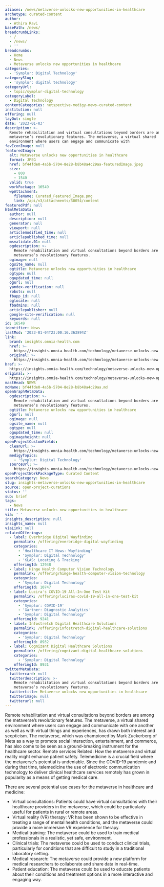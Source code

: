 ```yaml
---
aliases: /news/metaverse-unlocks-new-opportunities-in-healthcare
archetype: curated-content
author:
  - Athira Ravi
basePath: /news/
breadcrumbLinks:
  - /
  - /news/
  - ''
breadcrumbs:
  - Home
  - News
  - Metaverse unlocks new opportunities in healthcare
categories:
  - 'Symplur: Digital Technology'
categorySlug:
  - 'symplur: digital technology'
categoryUrl:
  - topic/symplur-digital-technology
categoryLabel:
  - Digital Technology
contentCategories: netspective-medigy-news-curated-content
institution: null
offering: null
layOut: single
date: '2023-01-03'
description: >-
  Remote rehabilitation and virtual consultations beyond borders are among the
  metaverse’s revolutionary features. The metaverse, a virtual shared
  environment where users can engage and communicate with
favIconImage: null
featuredImage:
  alt: Metaverse unlocks new opportunities in healthcare
  format: JPEG
  href: bf44fde0-4a5b-5704-8e28-b8b48a4c29aa-featuredImage.jpeg
  size:
    - 800
    - 1540
  valid: true
  workPackage: 16549
  wpAttachment:
    fileName: Curated_Featured_Image.png
    link: /api/v3/attachments/30054/content
featuredPdf: null
htmlMetaData:
  author: null
  description: null
  generator: null
  viewport: null
  articlemodified_time: null
  articlepublished_time: null
  msvalidate.01: null
  ogdescription: >-
    Remote rehabilitation and virtual consultations beyond borders are among the
    metaverse’s revolutionary features. 
  ogimage: null
  ogsite_name: null
  ogtitle: Metaverse unlocks new opportunities in healthcare
  ogtype: null
  ogupdated_time: null
  ogurl: null
  yandex-verification: null
  robots: null
  fbapp_id: null
  oglocale: null
  fbadmins: null
  articlepublisher: null
  google-site-verification: null
  keywords: null
id: 16549
identifier: News
lastMod: '2023-01-04T23:00:16.363894Z'
link:
  brand: insights.omnia-health.com
  href: >-
    https://insights.omnia-health.com/technology/metaverse-unlocks-new-opportunities-healthcare
  original: >-
    https://insights.omnia-health.com/technology/metaverse-unlocks-new-opportunities-healthcare
href: >-
  https://insights.omnia-health.com/technology/metaverse-unlocks-new-opportunities-healthcare
original: >-
  https://insights.omnia-health.com/technology/metaverse-unlocks-new-opportunities-healthcare
mastHead: NEWS
mdName: bf44fde0-4a5b-5704-8e28-b8b48a4c29aa.md
openGraphMetaData:
  ogdescription: >-
    Remote rehabilitation and virtual consultations beyond borders are among the
    metaverse’s revolutionary features. 
  ogtitle: Metaverse unlocks new opportunities in healthcare
  ogurl: null
  ogimage: null
  ogsite_name: null
  ogtype: null
  ogupdated_time: null
  ogimageheight: null
openProjectCustomFields:
  cleanUrl: >-
    https://insights.omnia-health.com/technology/metaverse-unlocks-new-opportunities-healthcare
  medigyTopics:
    - 'Symplur: Digital Technology'
  sourceUrl: >-
    https://insights.omnia-health.com/technology/metaverse-unlocks-new-opportunities-healthcare
openProjectWorkPackageType: Curated Content
searchCategory: News
slug: insights-metaverse-unlocks-new-opportunities-in-healthcare
source: open-project-curations
status: ''
sub: brief
tags:
  - News
title: Metaverse unlocks new opportunities in healthcare
via: ' '
insights_description: null
insights_name: null
viaLink: null
relatedOfferings:
  - label: Everbridge Digital Wayfinding
    permalink: /offering/everbridge-digital-wayfinding
    categories:
      - 'Healthcare IT News: Wayfinding'
      - 'Symplur: Digital Technology'
      - 'KLAS: Locating & Tracking'
    offeringId: 12948
  - label: Hinge Health Computer Vision Technology
    permalink: /offering/hinge-health-computer-vision-technology
    categories:
      - 'Symplur: Digital Technology'
    offeringId: 10747
  - label: Lucira's COVID-19 All-In-One Test Kit
    permalink: /offering/luciras-covid-19-all-in-one-test-kit
    categories:
      - 'Symplur: COVID-19'
      - 'Gartner: Diagnostic Analytics'
      - 'Symplur: Digital Technology'
    offeringId: 9241
  - label: Infostretch Digital Healthcare Solutions
    permalink: /offering/infostretch-digital-healthcare-solutions
    categories:
      - 'Symplur: Digital Technology'
    offeringId: 8932
  - label: Cognizant Digital Healthcare Solutions
    permalink: /offering/cognizant-digital-healthcare-solutions
    categories:
      - 'Symplur: Digital Technology'
    offeringId: 8931
twitterMetaData:
  twittercard: null
  twitterdescription: >-
    Remote rehabilitation and virtual consultations beyond borders are among the
    metaverse’s revolutionary features. 
  twittertitle: Metaverse unlocks new opportunities in healthcare
  twitterimage: null
  twitterurl: null
---
```

<p>Remote rehabilitation and virtual consultations beyond borders are among the metaverse’s revolutionary features. The metaverse, a virtual shared environment where users can engage and communicate with one another as well as with virtual things and experiences, has drawn both interest and scepticism. The metaverse, which was championed by Mark Zuckerberg of Meta as a way to promote social interaction, entertainment, and commerce, has also come to be seen as a ground-breaking instrument for the healthcare sector. Remote services Related: How the metaverse and virtual reality might enhance patient safety. Telemedicine is a crucial field where the metaverse's potential is undeniable. Since the COVID-19 pandemic and during that time, telemedicine the use of electronic communication technology to deliver clinical healthcare services remotely has grown in popularity as a means of getting medical care.&nbsp;</p><p>There are several potential use cases for the metaverse in healthcare and medicine:</p><ul><li>Virtual consultations: Patients could have virtual consultations with their healthcare providers in the metaverse, which could be particularly useful for patients in rural or remote areas.</li><li>Virtual reality (VR) therapy: VR has been shown to be effective in treating a range of mental health conditions, and the metaverse could provide a more immersive VR experience for therapy.</li><li>Medical training: The metaverse could be used to train medical professionals in a realistic, yet safe, environment.</li><li>Clinical trials: The metaverse could be used to conduct clinical trials, particularly for conditions that are difficult to study in a traditional laboratory setting.</li><li>Medical research: The metaverse could provide a new platform for medical researchers to collaborate and share data in real-time.</li><li>Patient education: The metaverse could be used to educate patients about their conditions and treatment options in a more interactive and engaging way.</li></ul>